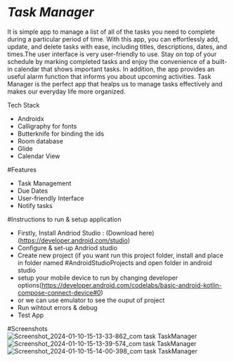 # *Task Manager*
It is simple app to manage a list of all of the tasks you need to complete during a particular period of time. With this app, you can effortlessly  add, update, and delete tasks with ease, including titles, descriptions, dates, and times.The user interface is very user-friendly to use.
Stay on top of your schedule by marking completed tasks and enjoy the convenience of a built-in calendar that shows important tasks. In addition, the app provides an useful alarm function that informs you about upcoming activities. Task Manager is the perfect app that healps us to manage tasks effectively and makes our everyday life more organized.

Tech Stack
- Androidx
- Calligraphy for fonts
- Butterknife for binding the ids
- Room database
- Glide
- Calendar View

#Features
- Task Management
- Due Dates
- User-friendly Interface
- Notify tasks

#Instructions to run & setup application

- Firstly, Install Andriod Studio : (Download here) (https://developer.android.com/studio)
- Configure & set-up Andriod studio
- Create new project (if you want run this project folder, install and place in folder named #AndroidStudioProjects and open folder in android studio
- setup your mobile device to run by changing developer options(https://developer.android.com/codelabs/basic-android-kotlin-compose-connect-device#0)
- or we can use emulator to see the ouput of project
- Run wihtout errors & debug
- Test App

#Screenshots
![Screenshot_2024-01-10-15-13-33-862_com task TaskManager](https://github.com/Santhu-143/TaskManager/assets/145656029/d794a8b7-ba08-445a-ba95-374595f5eb60)
![Screenshot_2024-01-10-15-13-39-574_com task TaskManager](https://github.com/Santhu-143/TaskManager/assets/145656029/1b172599-92d5-4544-b3d5-52a6a5a5d8d6)
![Screenshot_2024-01-10-15-14-00-398_com task TaskManager](https://github.com/Santhu-143/TaskManager/assets/145656029/cd795d0e-5a71-4b58-a047-5b7ea85f1438)



